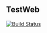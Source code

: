 ## TestWeb

[![Build Status](https://cloud.drone.io/api/badges/kevinkammleiter/TestWeb/status.svg)](https://cloud.drone.io/kevinkammleiter/TestWeb)
